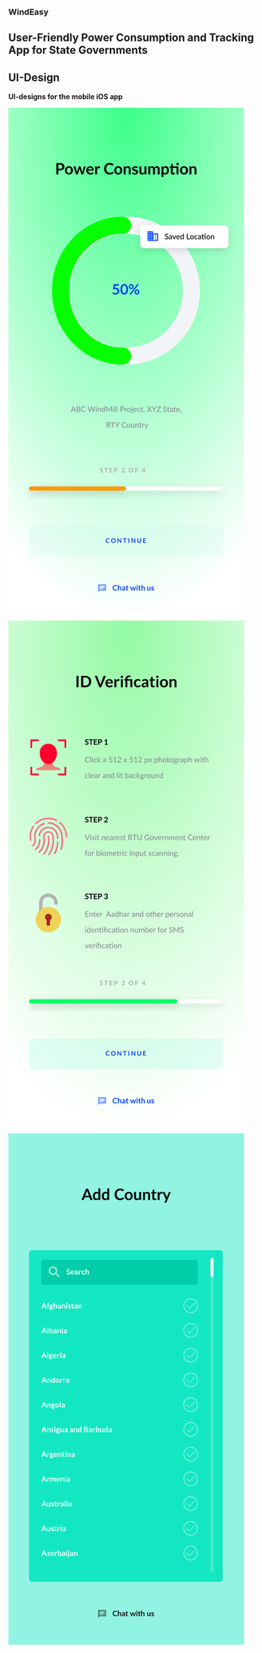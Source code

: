 ### **WindEasy**
## **User-Friendly Power Consumption and Tracking App for State Governments**

## **UI-Design**
**UI-designs for the mobile iOS app**

<img src= "1.jpg">
<img src= "3.jpg">
<img src= "5.jpg">
